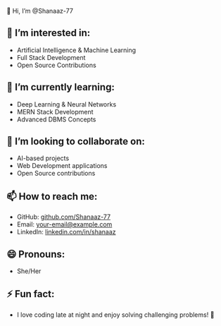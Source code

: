 👋 Hi, I’m @Shanaaz-77

## 👀 I’m interested in:
- Artificial Intelligence & Machine Learning
- Full Stack Development
- Open Source Contributions

## 🌱 I’m currently learning:
- Deep Learning & Neural Networks
- MERN Stack Development
- Advanced DBMS Concepts

## 💞️ I’m looking to collaborate on:
- AI-based projects
- Web Development applications
- Open Source contributions

## 📫 How to reach me:
- GitHub: [github.com/Shanaaz-77](https://github.com/Shanaaz-77)
- Email: [your-email@example.com](mailto:your-email@example.com)
- LinkedIn: [linkedin.com/in/shanaaz](https://linkedin.com/in/shanaaz)

## 😄 Pronouns:
- She/Her

## ⚡ Fun fact:
- I love coding late at night and enjoy solving challenging problems! 🚀
